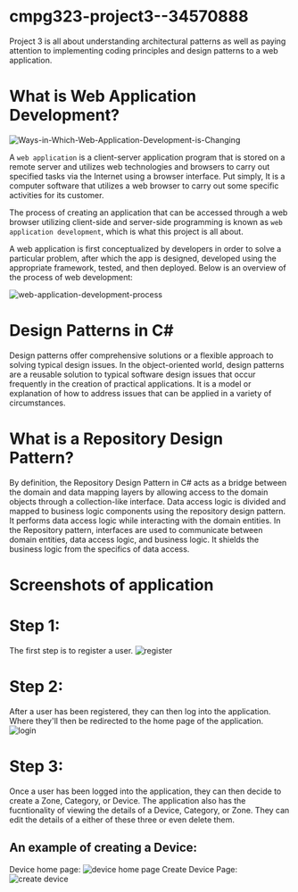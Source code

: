 # cmpg323-project3--34570888
Project 3 is all about understanding architectural patterns as well as paying attention to implementing coding principles and design patterns to a web application.

# What is Web Application Development?
![Ways-in-Which-Web-Application-Development-is-Changing](https://user-images.githubusercontent.com/83671816/189495619-ee8ffabe-f772-44a1-80f4-bd85c8a4bbda.png)

A `web application` is a client-server application program that is stored on a remote server and utilizes web technologies and browsers to carry out specified tasks via the Internet using a browser interface. Put simply, It is a computer software that utilizes a web browser to carry out some specific activities for its customer.

The process of creating an application that can be accessed through a web browser utilizing client-side and server-side programming is known as `web application development`, which is what this project is all about.

A web application is first conceptualized by developers in order to solve a particular problem, after which the app is designed, developed using the appropriate framework, tested, and then deployed. Below is an overview of the process of web development:

![web-application-development-process](https://user-images.githubusercontent.com/83671816/189495953-8d7c0a28-0b34-4eaa-8596-72f194712160.png)

# Design Patterns in C#
Design patterns offer comprehensive solutions or a flexible approach to solving typical design issues. In the object-oriented world, design patterns are a reusable solution to typical software design issues that occur frequently in the creation of practical applications. It is a model or explanation of how to address issues that can be applied in a variety of circumstances.

# What is a Repository Design Pattern?
By definition, the Repository Design Pattern in C# acts as a bridge between the domain and data mapping layers by allowing access to the domain objects through a collection-like interface. Data access logic is divided and mapped to business logic components using the repository design pattern. It performs data access logic while interacting with the domain entities. In the Repository pattern, interfaces are used to communicate between domain entities, data access logic, and business logic. It shields the business logic from the specifics of data access.

# Screenshots of application
# Step 1:
The first step is to register a user.
![register](https://user-images.githubusercontent.com/83671816/193027755-6a4e597e-5c38-49df-a154-58e6a09a7023.png)
# Step 2:
After a user has been registered, they can then log into the application. Where they'll then be redirected to the home page of the application.
![login](https://user-images.githubusercontent.com/83671816/193028242-0aba0ecc-bb91-43b1-b6f3-d46288ef5035.png)
# Step 3:
Once a user has been logged into the application, they can then decide to create a Zone, Category, or Device. The application also has the fucntionality of viewing the details of a Device, Category, or Zone. They can edit the details of a either of these three or even delete them.

## An example of creating a Device:
Device home page:
![device home page](https://user-images.githubusercontent.com/83671816/193029819-b9a2daba-f74a-4b40-92e2-0fad98f15f89.png)
Create Device Page:
![create device](https://user-images.githubusercontent.com/83671816/193028918-06e4e186-ee60-4cd4-836d-a96f93aeae84.png)

